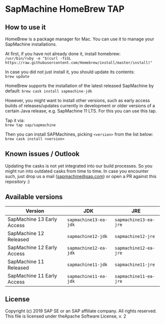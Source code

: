 # SapMachine HomeBrew TAP

## How to use it

HomeBrew is a package manager for Mac. You can use it to manage your SapMachine installations.

At first, if you have not already done it, install homebrew:  
`/usr/bin/ruby -e "$(curl -fsSL https://raw.githubusercontent.com/Homebrew/install/master/install)"`

In case you did not just install it, you should update its contents:  
`brew update`

HomeBrew supports the installation of the latest released SapMachine by default:
`brew cask install sapmachine-jdk`

However, you might want to install other versions, such as early access builds of releases/updates currently in development or older versions of a certain Java release, e.g. SapMachine 11 LTS. For this you can use this tap.

Tap it via:  
`brew tap sap/sapmachine`

Then you can install SAPMachines, picking `<version>` from the list below:  
`brew cask install <version>`

## Known issues / Outlook

Updating the casks is not yet integrated into our build processes. So you might run into outdated casks from time to time. In case you encounter such, just drop us a mail (<sapmachine@sap.com>) or open a PR against this repository :)

## Available versions

| Version | JDK | JRE |
|--|--|--|
| SapMachine 13 Early Access | `sapmachine13-ea-jdk` | `sapmachine13-ea-jre` |
| SapMachine 12 Released | `sapmachine12-jdk` | `sapmachine12-jre` |
| SapMachine 12 Early Access | `sapmachine12-ea-jdk` | `sapmachine12-ea-jre` |
| SapMachine 11 Released | `sapmachine11-jdk` | `sapmachine11-jre` |
| SapMachine 11 Early Access | `sapmachine11-ea-jdk` | `sapmachine11-ea-jre` |

## License

Copyright (c) 2019 SAP SE or an SAP affiliate company. All rights reserved.
This file is licensed under theApache Software License, v. 2
